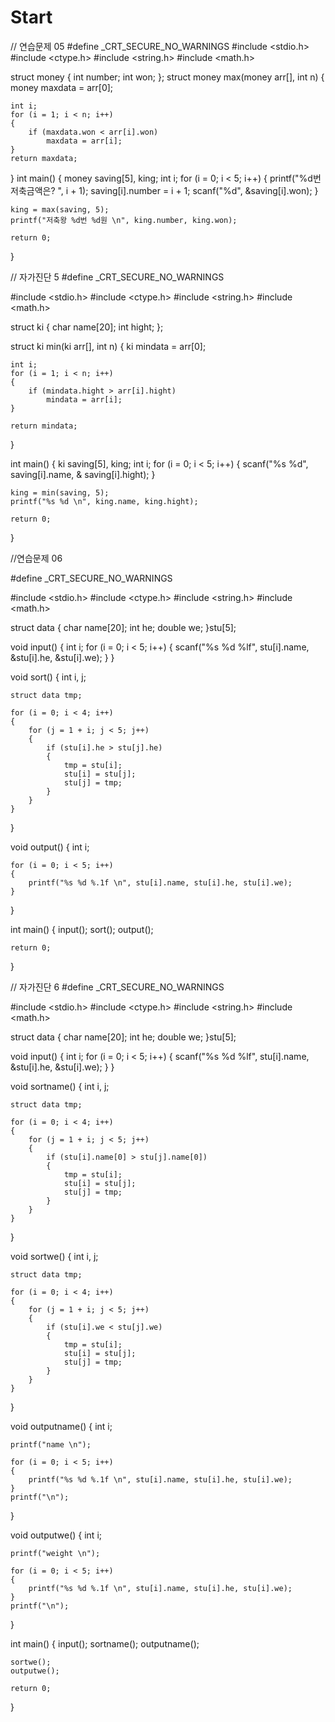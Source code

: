 # Start
// 연습문제 05
#define _CRT_SECURE_NO_WARNINGS
#include <stdio.h>
#include <ctype.h>
#include <string.h>
#include <math.h>

struct money
{
	int number;
	int won;
};
struct money max(money arr[], int n)
{
	money maxdata = arr[0];

	int i;
	for (i = 1; i < n; i++)
	{
		if (maxdata.won < arr[i].won)
			maxdata = arr[i];
	}
	return maxdata;
}
int main()
{
	money saving[5], king;
	int i;
	for (i = 0; i < 5; i++)
	{
		printf("%d번 저축금액은? ", i + 1);
		saving[i].number = i + 1;
		scanf("%d", &saving[i].won);
	}

	king = max(saving, 5);
	printf("저축왕 %d번 %d원 \n", king.number, king.won);

	return 0;
}



// 자가진단 5
#define _CRT_SECURE_NO_WARNINGS


#include <stdio.h>
#include <ctype.h>
#include <string.h>
#include <math.h>

struct ki
{
	char name[20];
	int hight;
};

struct ki min(ki arr[], int n)
{
	ki mindata = arr[0];

	int i;
	for (i = 1; i < n; i++)
	{
		if (mindata.hight > arr[i].hight)
			mindata = arr[i];
	}

	return mindata;
}

int main()
{
	ki saving[5], king;
	int i;
	for (i = 0; i < 5; i++)
	{
		scanf("%s %d", saving[i].name, & saving[i].hight);
	}

	king = min(saving, 5);
	printf("%s %d \n", king.name, king.hight);

	return 0;
}


//연습문제 06

#define _CRT_SECURE_NO_WARNINGS

#include <stdio.h>
#include <ctype.h>
#include <string.h>
#include <math.h>

struct data
{
	char name[20];
	int he;
	double we;
}stu[5];

void input()
{
	int i;
	for (i = 0; i < 5; i++)
	{
		scanf("%s %d %lf", stu[i].name, &stu[i].he, &stu[i].we);
	}
}

void sort()
{
	int i, j;

	struct data tmp;

	for (i = 0; i < 4; i++)
	{
		for (j = 1 + i; j < 5; j++)
		{
			if (stu[i].he > stu[j].he)
			{
				tmp = stu[i];
				stu[i] = stu[j];
				stu[j] = tmp;
			}
		}
	}
}

void output()
{
	int i;

	for (i = 0; i < 5; i++)
	{
		printf("%s %d %.1f \n", stu[i].name, stu[i].he, stu[i].we);
	}
}

int main()
{
	input();
	sort();
	output();

	return 0;
}



// 자가진단 6
#define _CRT_SECURE_NO_WARNINGS


#include <stdio.h>
#include <ctype.h>
#include <string.h>
#include <math.h>

struct data
{
	char name[20];
	int he;
	double we;
}stu[5];

void input()
{
	int i;
	for (i = 0; i < 5; i++)
	{
		scanf("%s %d %lf", stu[i].name, &stu[i].he, &stu[i].we);
	}
}

void sortname()
{
	int i, j;

	struct data tmp;

	for (i = 0; i < 4; i++)
	{
		for (j = 1 + i; j < 5; j++)
		{
			if (stu[i].name[0] > stu[j].name[0])
			{
				tmp = stu[i];
				stu[i] = stu[j];
				stu[j] = tmp;
			}
		}
	}
}

void sortwe()
{
	int i, j;

	struct data tmp;

	for (i = 0; i < 4; i++)
	{
		for (j = 1 + i; j < 5; j++)
		{
			if (stu[i].we < stu[j].we)
			{
				tmp = stu[i];
				stu[i] = stu[j];
				stu[j] = tmp;
			}
		}
	}
}

void outputname()
{
	int i;

	printf("name \n");

	for (i = 0; i < 5; i++)
	{
		printf("%s %d %.1f \n", stu[i].name, stu[i].he, stu[i].we);
	}
	printf("\n");
}

void outputwe()
{
	int i;

	printf("weight \n");

	for (i = 0; i < 5; i++)
	{
		printf("%s %d %.1f \n", stu[i].name, stu[i].he, stu[i].we);
	}
	printf("\n");
}

int main()
{
	input();
	sortname();
	outputname();

	sortwe();
	outputwe();

	return 0;
}


